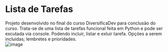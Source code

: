 # Lista de Tarefas
Projeto desenvolvido no final do curso DiversificaDev para conclusão do curso. 
Trata-se de uma lista de tarefas funcional feita em Python e pode ser excutada via console. 
Podendo incluir, listar e exluir tarefa.
Opções a serem incluidas; lembretes e prioridades.  
![image](https://github.com/user-attachments/assets/e2ecbb55-a139-49b4-b723-0d9cebfafd1e)
